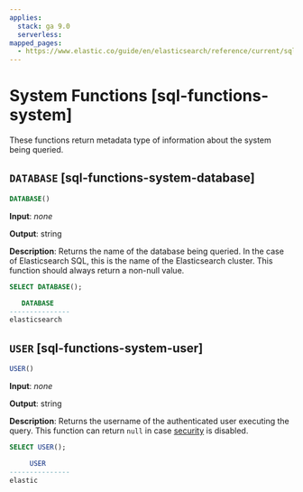 ```yaml
---
applies:
  stack: ga 9.0
  serverless:
mapped_pages:
  - https://www.elastic.co/guide/en/elasticsearch/reference/current/sql-functions-system.html
---
```


# System Functions [sql-functions-system]

These functions return metadata type of information about the system being queried.

## `DATABASE` [sql-functions-system-database]

```sql
DATABASE()
```

**Input**: *none*

**Output**: string

**Description**: Returns the name of the database being queried. In the case of Elasticsearch SQL, this is the name of the Elasticsearch cluster. This function should always return a non-null value.

```sql
SELECT DATABASE();

   DATABASE
---------------
elasticsearch
```


## `USER` [sql-functions-system-user]

```sql
USER()
```

**Input**: *none*

**Output**: string

**Description**: Returns the username of the authenticated user executing the query. This function can return `null` in case [security](../../../deploy-manage/deploy/self-managed/installing-elasticsearch.md) is disabled.

```sql
SELECT USER();

     USER
---------------
elastic
```


